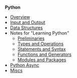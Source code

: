 &ensp;**Python**
* [Overview](python/)
* [Input and Output](python/inOut.md)
* [Data Structures](python/data-structures.md)
* Notes for "Learning Python"
    * [Preliminaries](python/notes_for_learning_python/1_Prelimiraries.md)
    * [Types and Operations](python/notes_for_learning_python/2_Types-and-Operations.md)
    * [Statements and Syntax](python/notes_for_learning_python/3_Statements-and-Syntax.md)
    * [Functions and Generators](python/notes_for_learning_python/4_Functions-and-Generators.md)
    * [Modules and Packages](python/notes_for_learning_python/5_Modules-and-Packages.md)
* [Python Async](python/python-async.md)
* [Miscs](python/miscs.md)